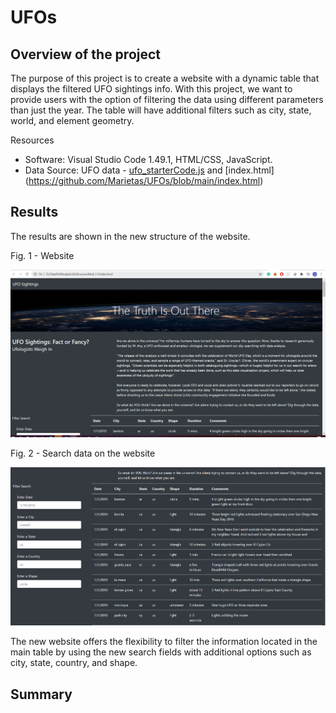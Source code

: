 # UFOs

## Overview of the project

The purpose of this project is to create a website with a dynamic table that displays the filtered UFO sightings info. With this project, we want to provide users with the option of filtering the data using different parameters than just the year. The table will have additional filters such as city, state, world, and element geometry.

Resources
- Software: Visual Studio Code 1.49.1, HTML/CSS, JavaScript. 
- Data Source: UFO data -  [ufo_starterCode.js](https://github.com/Marietas/UFOs/blob/main/static/js/data.js) and [index.html] (https://github.com/Marietas/UFOs/blob/main/index.html)

## Results

The results are shown in the new structure of the website.

Fig. 1 - Website

![](https://github.com/Marietas/UFOs/blob/main/static/images/page%201.PNG)

Fig. 2 - Search data on the website

![](https://github.com/Marietas/UFOs/blob/main/static/images/page%202.PNG)



The new website offers the flexibility to filter the information located in the main table by using the new search fields with additional options such as city, state, country, and shape. 

## Summary
